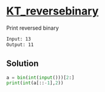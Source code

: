 # [KT_reversebinary](https://open.kattis.com/problems/reversebinary)

Print reversed binary

```txt
Input: 13
Output: 11
```

## Solution

```py
a = bin(int(input()))[2:]
print(int(a[::-1],2))
```
